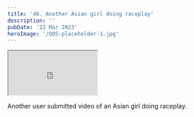 ```yaml
---
title: '46. Another Asian girl doing raceplay'
description: ''
pubDate: '22 Mar 2023'
heroImage: '/QOS-placeholder-1.jpg'
---
```

<iframe src="https://drive.google.com/file/d/1lLy2neIagek5LZf5NIBVY5grY1yJA6CU/preview" width="200" height="100" allow="autoplay" allowfullscreen="allowfullscreen"></iframe>

Another user submitted video of an Asian girl doing raceplay.